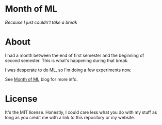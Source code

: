 # Month of ML
*Because I just couldn't take a break*

# About
I had a month between the end of first semester and the beginning of second
semester. This is what's happening during that break.

I was desperate to do ML, so I'm doing a few experiments now.

See [Month of ML](https://monthofml.williecubed.me) blog for more info.

# License
It's the MIT license. Honestly, I could care less what you do with my stuff as
long as you credit me with a link to this repository or my website.